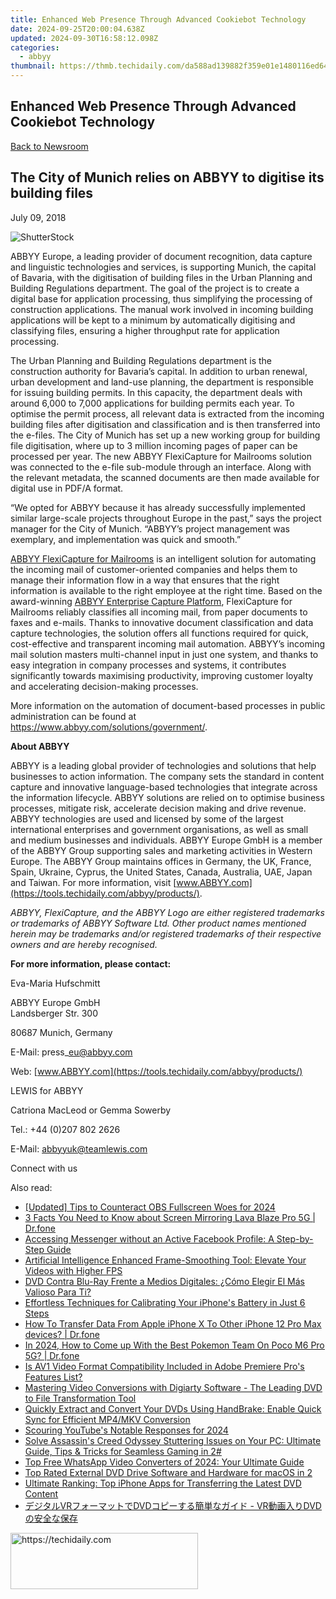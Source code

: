```yaml
---
title: Enhanced Web Presence Through Advanced Cookiebot Technology
date: 2024-09-25T20:00:04.638Z
updated: 2024-09-30T16:58:12.098Z
categories:
  - abbyy
thumbnail: https://thmb.techidaily.com/da588ad139882f359e01e1480116ed64f1f64c7e5500ad5bb32d29ff957df078.jpg
---
```


## Enhanced Web Presence Through Advanced Cookiebot Technology

[Back to Newsroom](https://tools.techidaily.com/abbyy/products/)

## The City of Munich relies on ABBYY to digitise its building files

July 09, 2018

![ShutterStock](https://content.abbyy.com/-/media/project/abbyy/abbyy/branchtemplates/shutterstock_1272462163_1296-x-729.jpg?h=729&iar=0&w=1296)

ABBYY Europe, a leading provider of document recognition, data capture and linguistic technologies and services, is supporting Munich, the capital of Bavaria, with the digitisation of building files in the Urban Planning and Building Regulations department. The goal of the project is to create a digital base for application processing, thus simplifying the processing of construction applications. The manual work involved in incoming building applications will be kept to a minimum by automatically digitising and classifying files, ensuring a higher throughput rate for application processing.

The Urban Planning and Building Regulations department is the construction authority for Bavaria’s capital. In addition to urban renewal, urban development and land-use planning, the department is responsible for issuing building permits. In this capacity, the department deals with around 6,000 to 7,000 applications for building permits each year. To optimise the permit process, all relevant data is extracted from the incoming building files after digitisation and classification and is then transferred into the e-files. The City of Munich has set up a new working group for building file digitisation, where up to 3 million incoming pages of paper can be processed per year. The new ABBYY FlexiCapture for Mailrooms solution was connected to the e-file sub-module through an interface. Along with the relevant metadata, the scanned documents are then made available for digital use in PDF/A format.

“We opted for ABBYY because it has already successfully implemented similar large-scale projects throughout Europe in the past,” says the project manager for the City of Munich. “ABBYY’s project management was exemplary, and implementation was quick and smooth.”

[ABBYY FlexiCapture for Mailrooms](https://tools.techidaily.com/abbyy/products/) is an intelligent solution for automating the incoming mail of customer-oriented companies and helps them to manage their information flow in a way that ensures that the right information is available to the right employee at the right time. Based on the award-winning [ABBYY Enterprise Capture Platform](https://tools.techidaily.com/abbyy/products/), FlexiCapture for Mailrooms reliably classifies all incoming mail, from paper documents to faxes and e-mails. Thanks to innovative document classification and data capture technologies, the solution offers all functions required for quick, cost-effective and transparent incoming mail automation. ABBYY’s incoming mail solution masters multi-channel input in just one system, and thanks to easy integration in company processes and systems, it contributes significantly towards maximising productivity, improving customer loyalty and accelerating decision-making processes.

More information on the automation of document-based processes in public administration can be found at <https://www.abbyy.com/solutions/government/>.   
  
**About ABBYY** 

ABBYY is a leading global provider of technologies and solutions that help businesses to action information. The company sets the standard in content capture and innovative language-based technologies that integrate across the information lifecycle. ABBYY solutions are relied on to optimise business processes, mitigate risk, accelerate decision making and drive revenue. ABBYY technologies are used and licensed by some of the largest international enterprises and government organisations, as well as small and medium businesses and individuals. ABBYY Europe GmbH is a member of the ABBYY Group supporting sales and marketing activities in Western Europe. The ABBYY Group maintains offices in Germany, the UK, France, Spain, Ukraine, Cyprus, the United States, Canada, Australia, UAE, Japan and Taiwan. For more information, visit [www.ABBYY.com](https://tools.techidaily.com/abbyy/products/).

_ABBYY, FlexiCapture,_ _and the ABBYY Logo_ _are either registered trademarks or trademarks of ABBYY Software Ltd. Other product names mentioned herein may be trademarks and/or registered trademarks of their respective owners and are hereby recognised._

**For more information, please contact:**

Eva-Maria Hufschmitt

ABBYY Europe GmbH   
Landsberger Str. 300

80687 Munich, Germany

E-Mail: press\_eu@abbyy.com

Web: [www.ABBYY.com](https://tools.techidaily.com/abbyy/products/)

LEWIS for ABBYY

Catriona MacLeod or Gemma Sowerby

Tel.: +44 (0)207 802 2626

E-Mail: abbyyuk@teamlewis.com

  
Connect with us

<ins class="adsbygoogle"
     style="display:block"
     data-ad-format="autorelaxed"
     data-ad-client="ca-pub-7571918770474297"
     data-ad-slot="1223367746"></ins>

<ins class="adsbygoogle"
     style="display:block"
     data-ad-client="ca-pub-7571918770474297"
     data-ad-slot="8358498916"
     data-ad-format="auto"
     data-full-width-responsive="true"></ins>

<span class="atpl-alsoreadstyle">Also read:</span>
<div><ul>
<li><a href="https://remote-screen-capture.techidaily.com/updated-tips-to-counteract-obs-fullscreen-woes-for-2024/"><u>[Updated] Tips to Counteract OBS Fullscreen Woes for 2024</u></a></li>
<li><a href="https://screen-mirror.techidaily.com/3-facts-you-need-to-know-about-screen-mirroring-lava-blaze-pro-5g-drfone-by-drfone-android/"><u>3 Facts You Need to Know about Screen Mirroring Lava Blaze Pro 5G | Dr.fone</u></a></li>
<li><a href="https://techtrends.techidaily.com/accessing-messenger-without-an-active-facebook-profile-a-step-by-step-guide/"><u>Accessing Messenger without an Active Facebook Profile: A Step-by-Step Guide</u></a></li>
<li><a href="https://solve-latest.techidaily.com/artificial-intelligence-enhanced-frame-smoothing-tool-elevate-your-videos-with-higher-fps/"><u>Artificial Intelligence Enhanced Frame-Smoothing Tool: Elevate Your Videos with Higher FPS</u></a></li>
<li><a href="https://solve-latest.techidaily.com/dvd-contra-blu-ray-frente-a-medios-digitales-como-elegir-el-mas-valioso-para-ti/"><u>DVD Contra Blu-Ray Frente a Medios Digitales: ¿Cómo Elegir El Más Valioso Para Ti?</u></a></li>
<li><a href="https://fox-that.techidaily.com/effortless-techniques-for-calibrating-your-iphones-battery-in-just-6-steps/"><u>Effortless Techniques for Calibrating Your iPhone's Battery in Just 6 Steps</u></a></li>
<li><a href="https://techidaily.com/how-to-transfer-data-from-apple-iphone-x-to-other-iphone-12-pro-max-devices-drfone-by-drfone-transfer-data-from-ios-transfer-data-from-ios/"><u>How To Transfer Data From Apple iPhone X To Other iPhone 12 Pro Max devices? | Dr.fone</u></a></li>
<li><a href="https://pokemon-go-android.techidaily.com/in-2024-how-to-come-up-with-the-best-pokemon-team-on-poco-m6-pro-5g-drfone-by-drfone-virtual-android/"><u>In 2024, How to Come up With the Best Pokemon Team On Poco M6 Pro 5G? | Dr.fone</u></a></li>
<li><a href="https://solve-latest.techidaily.com/is-av1-video-format-compatibility-included-in-adobe-premiere-pros-features-list/"><u>Is AV1 Video Format Compatibility Included in Adobe Premiere Pro's Features List?</u></a></li>
<li><a href="https://solve-latest.techidaily.com/mastering-video-conversions-with-digiarty-software-the-leading-dvd-to-file-transformation-tool/"><u>Mastering Video Conversions with Digiarty Software - The Leading DVD to File Transformation Tool</u></a></li>
<li><a href="https://solve-latest.techidaily.com/quickly-extract-and-convert-your-dvds-using-handbrake-enable-quick-sync-for-efficient-mp4mkv-conversion/"><u>Quickly Extract and Convert Your DVDs Using HandBrake: Enable Quick Sync for Efficient MP4/MKV Conversion</u></a></li>
<li><a href="https://facebook-video-footage.techidaily.com/scouring-youtubes-notable-responses-for-2024/"><u>Scouring YouTube's Notable Responses for 2024</u></a></li>
<li><a href="https://win-solutions.techidaily.com/solve-assassins-creed-odyssey-stuttering-issues-on-your-pc-ultimate-guide-tips-and-tricks-for-seamless-gaming-in-2/"><u>Solve Assassin's Creed Odyssey Stuttering Issues on Your PC: Ultimate Guide, Tips & Tricks for Seamless Gaming in 2#</u></a></li>
<li><a href="https://solve-latest.techidaily.com/top-free-whatsapp-video-converters-of-2024-your-ultimate-guide/"><u>Top Free WhatsApp Video Converters of 2024: Your Ultimate Guide</u></a></li>
<li><a href="https://solve-latest.techidaily.com/top-rated-external-dvd-drive-software-and-hardware-for-macos-in-2/"><u>Top Rated External DVD Drive Software and Hardware for macOS in 2</u></a></li>
<li><a href="https://vp-tips.techidaily.com/ultimate-ranking-top-iphone-apps-for-transferring-the-latest-dvd-content/"><u>Ultimate Ranking: Top iPhone Apps for Transferring the Latest DVD Content</u></a></li>
<li><a href="https://solve-latest.techidaily.com/vrdvd-vrdvd/"><u>デジタルVRフォーマットでDVDコピーする簡単なガイド - VR動画入りDVDの安全な保存</u></a></li>
</ul></div>

<!-- affiliate ads begin -->
<a href="https://aligracehair.sjv.io/c/5597632/1959707/19272" target="_top" id="1959707">
  <img src="//a.impactradius-go.com/display-ad/19272-1959707" border="0" alt="https://techidaily.com" width="300" height="90"/>
</a>
<img height="0" width="0" src="https://aligracehair.sjv.io/i/5597632/1959707/19272" style="position:absolute;visibility:hidden;" border="0" />
<!-- affiliate ads end -->

